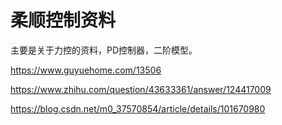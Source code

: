 # 柔顺控制资料

主要是关于力控的资料，PD控制器，二阶模型。

https://www.guyuehome.com/13506



https://www.zhihu.com/question/43633361/answer/124417009



https://blog.csdn.net/m0_37570854/article/details/101670980

